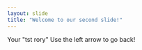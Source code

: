 ```yaml
---
layout: slide
title: "Welcome to our second slide!"
---
```

Your "tst rory"
Use the left arrow to go back!
